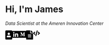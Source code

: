 # Hi, I'm James
*Data Scientist at the Ameren Innovation Center*

<a href="https://jameskabbes.github.io">
  <img align="left" alt="Personal Website" width="22px" src="https://raw.githubusercontent.com/jameskabbes/jameskabbes/main/static/portrait.svg" />
</a>
<a href="https://www.linkedin.com/in/jameskabbes">
  <img align="left" alt="LinkedIn" width="22px" src="https://raw.githubusercontent.com/jameskabbes/jameskabbes/main/static/linkedin.svg" />
</a>
<a href="https://medium.com/@james.kabbes">
  <img align="left" alt="Medium" width="22px" src="https://raw.githubusercontent.com/jameskabbes/jameskabbes/main/static/medium.svg" />
</a>
<a href="https://www.dropbox.com/s/uduux1u6caizqp7/James%20Kabbes%20Resume.pdf?dl=0">
  <img align="left" alt="Abhishek's LinkedIN" width="22px" src="https://raw.githubusercontent.com/jameskabbes/jameskabbes/main/static/file-alt.svg" />
</a>
<a href="https://pypi.org/user/kabbes">
  <img align="left" alt="PyPI" width="22px" src="https://raw.githubusercontent.com/jameskabbes/jameskabbes/main/static/code.svg" />
</a>
